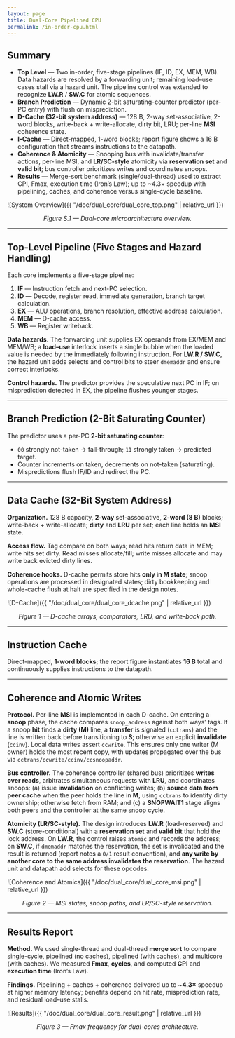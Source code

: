```yaml
---
layout: page
title: Dual-Core Pipelined CPU
permalink: /in-order-cpu.html
---
```


## Summary

- **Top Level** — Two in-order, five-stage pipelines (IF, ID, EX, MEM, WB). Data hazards are resolved by a forwarding unit; remaining load–use cases stall via a hazard unit. The pipeline control was extended to recognize **LW.R** / **SW.C** for atomic sequences.
- **Branch Prediction** — Dynamic 2-bit saturating-counter predictor (per-PC entry) with flush on misprediction.  
- **D-Cache (32-bit system address)** — 128 B, 2-way set-associative, 2-word blocks, write-back + write-allocate, dirty bit, LRU; per-line **MSI** coherence state.
- **I-Cache** — Direct-mapped, 1-word blocks; report figure shows a 16 B configuration that streams instructions to the datapath.
- **Coherence & Atomicity** — Snooping bus with invalidate/transfer actions, per-line MSI, and **LR/SC-style** atomicity via **reservation set** and **valid bit**; bus controller prioritizes writes and coordinates snoops.
- **Results** — Merge-sort benchmark (single/dual-thread) used to extract CPI, Fmax, execution time (Iron’s Law); up to ~4.3× speedup with pipelining, caches, and coherence versus single-cycle baseline.

![System Overview]({{ "/doc/dual_core/dual_core_top.png" | relative_url }})
<p align="center"><em>Figure S.1 — Dual-core microarchitecture overview.</em></p>

---

## Top-Level Pipeline (Five Stages and Hazard Handling)

Each core implements a five-stage pipeline:

1) **IF** — Instruction fetch and next-PC selection.  
2) **ID** — Decode, register read, immediate generation, branch target calculation.  
3) **EX** — ALU operations, branch resolution, effective address calculation.  
4) **MEM** — D-cache access.  
5) **WB** — Register writeback.

**Data hazards.** The forwarding unit supplies EX operands from EX/MEM and MEM/WB; a **load–use** interlock inserts a single bubble when the loaded value is needed by the immediately following instruction. For **LW.R / SW.C**, the hazard unit adds selects and control bits to steer `dmemaddr` and ensure correct interlocks.

**Control hazards.** The predictor provides the speculative next PC in IF; on misprediction detected in EX, the pipeline flushes younger stages.

<!-- ![Pipeline and Hazards]({{ "/doc/dual_core/dc-pipeline-hazards.png" | relative_url }})
<p align="center"><em>Figure 1 — Five-stage pipeline with forwarding and load–use stall.</em></p> -->

---

## Branch Prediction (2-Bit Saturating Counter)

The predictor uses a per-PC **2-bit saturating counter**:

- `00` strongly not-taken → fall-through; `11` strongly taken → predicted target.  
- Counter increments on taken, decrements on not-taken (saturating).  
- Mispredictions flush IF/ID and redirect the PC.

<!-- ![Branch Prediction]({{ "/doc/dual_core/dc-branch-2bit.png" | relative_url }})
<p align="center"><em>Figure 2 — Two-bit BHT predictor and recovery.</em></p> -->

---

## Data Cache (32-Bit System Address)

**Organization.** 128 B capacity, **2-way** set-associative, **2-word (8 B)** blocks; write-back + write-allocate; **dirty** and **LRU** per set; each line holds an **MSI** state.

**Access flow.** Tag compare on both ways; read hits return data in MEM; write hits set dirty. Read misses allocate/fill; write misses allocate and may write back evicted dirty lines.

**Coherence hooks.** D-cache permits store hits **only in M state**; snoop operations are processed in designated states; dirty bookkeeping and whole-cache flush at halt are specified in the design notes.

![D-Cache]({{ "/doc/dual_core/dual_core_dcache.png" | relative_url }})
<p align="center"><em>Figure 1 — D-cache arrays, comparators, LRU, and write-back path.</em></p>

---

## Instruction Cache

Direct-mapped, **1-word blocks**; the report figure instantiates **16 B** total and continuously supplies instructions to the datapath.

<!-- ![I-Cache]({{ "/doc/dual_core/dc-icache.png" | relative_url }})
<p align="center"><em>Figure 4 — I-cache lookup and refill.</em></p> -->

---

## Coherence and Atomic Writes

**Protocol.** Per-line **MSI** is implemented in each D-cache. On entering a **snoop** phase, the cache compares `snoop_address` against both ways’ tags. If a snoop **hit** finds a **dirty (M)** line, a **transfer** is signaled (`cctrans`) and the line is written back before transitioning to **S**; otherwise an explicit **invalidate** (`ccinv`). Local data writes assert `ccwrite`. This ensures only one writer (M owner) holds the most recent copy, with updates propagated over the bus via `cctrans/ccwrite/ccinv/ccsnoopaddr`.

**Bus controller.** The coherence controller (shared bus) prioritizes **writes over reads**, arbitrates simultaneous requests with **LRU**, and coordinates snoops: (a) issue **invalidation** on conflicting writes; (b) **source data from peer cache** when the peer holds the line in **M**, using `cctrans` to identify dirty ownership; otherwise fetch from RAM; and (c) a **SNOPWAIT1** stage aligns both peers and the controller at the same snoop cycle.

**Atomicity (LR/SC-style).** The design introduces **LW.R** (load-reserved) and **SW.C** (store-conditional) with a **reservation set** and **valid bit** that hold the lock address. On **LW.R**, the control raises `atomic` and records the address; on **SW.C**, if `dmemaddr` matches the reservation, the set is invalidated and the result is returned (report notes a `0/1` result convention), and **any write by another core to the same address invalidates the reservation**. The hazard unit and datapath add selects for these opcodes.

![Coherence and Atomics]({{ "/doc/dual_core/dual_core_msi.png" | relative_url }})
<p align="center"><em>Figure 2 — MSI states, snoop paths, and LR/SC-style reservation.</em></p>

---

## Results Report

**Method.** We used single-thread and dual-thread **merge sort** to compare single-cycle, pipelined (no caches), pipelined (with caches), and multicore (with caches). We measured **Fmax**, **cycles**, and computed **CPI** and **execution time** (Iron’s Law).

**Findings.** Pipelining + caches + coherence delivered up to ~**4.3×** speedup at higher memory latency; benefits depend on hit rate, misprediction rate, and residual load–use stalls.

![Results]({{ "/doc/dual_core/dual_core_result.png" | relative_url }})
<p align="center"><em>Figure 3 — Fmax frequency for dual-cores architecture.</em></p>
